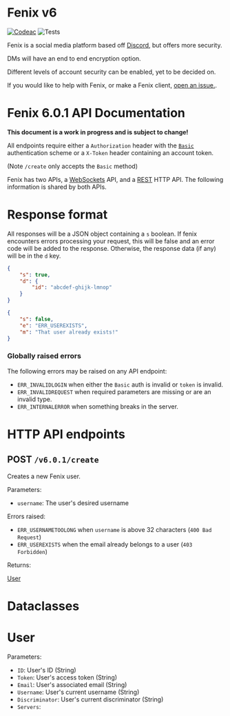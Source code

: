 # Fenix v6

[![Codeac](https://static.codeac.io/badges/2-281254941.svg "Codeac.io")](https://app.codeac.io/github/bloblet/fenix)
![Tests](https://github.com/bloblet/fenix/workflows/Tests/badge.svg)

Fenix is a social media platform based off [Discord](https://discord.com), but offers more security. 

DMs will have an end to end encryption option.

Different levels of account security can be enabled, yet to be decided on.

If you would like to help with Fenix, or make a Fenix client, [open an issue.](https://github.com/bloblet/fenix/issues).

# Fenix 6.0.1 API Documentation

**This document is a work in progress and is subject to change!**

All endpoints require either a `Authorization` header with the [`Basic`](https://developer.mozilla.org/en-US/docs/Web/HTTP/Authentication#Basic_authentication_scheme) authentication scheme or a `X-Token` header containing an account token.  

(Note `/create` only accepts the `Basic` method)  

Fenix has two APIs, a [WebSockets](https://developer.mozilla.org/en-US/docs/Glossary/WebSockets) API, and a [REST](https://developer.mozilla.org/en-US/docs/Glossary/REST) HTTP API.  The following information is shared by both APIs.

# Response format
All responses will be a JSON object containing a `s` boolean.  If fenix encounters errors processing your request, this will be false and an error code will be added to the response.  Otherwise, the response data (if any) will be in the `d` key.

```json
{
    "s": true,
    "d": {
        "id": "abcdef-ghijk-lmnop"
    }
}
```

```json
{
    "s": false,
    "e": "ERR_USEREXISTS",
    "m": "That user already exists!"
}
```

### Globally raised errors

The following errors may be raised on any API endpoint:
 - `ERR_INVALIDLOGIN` when either the `Basic` auth is invalid or `token` is invalid.
 - `ERR_INVALIDREQUEST` when required parameters are missing or are an invalid
    type.
 - `ERR_INTERNALERROR` when something breaks in the server.

# HTTP API endpoints

## POST `/v6.0.1/create`

Creates a new Fenix user.

Parameters:
- `username`:  The user's desired username

Errors raised:
- `ERR_USERNAMETOOLONG` when `username` is above 32 characters (`400 Bad Request`)
- `ERR_USEREXISTS` when the email already belongs to a user (`403 Forbidden`)

Returns:

[User](#User)

# Dataclasses

# User
Parameters:
- `ID`: User's ID (String)
- `Token`: User's access token (String)
- `Email`: User's associated email (String)
- `Username`: User's current username (String)
- `Discriminator`: User's current discriminator (String)
- `Servers`: 